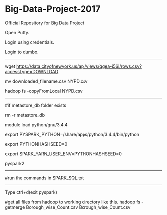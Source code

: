 # Big-Data-Project-2017
 Official Repository for Big Data Project

Open Putty.

Login using credentials.

Login to dumbo.

---------------------------------------

wget https://data.cityofnewyork.us/api/views/qgea-i56i/rows.csv?accessType=DOWNLOAD

mv downloaded_filename.csv NYPD.csv

hadoop fs -copyFromLocal NYPD.csv

----------------------------------------

#if metastore_db folder exists 

rm -r metastore_db

module load python/gnu/3.4.4 

export PYSPARK_PYTHON=/share/apps/python/3.4.4/bin/python 

export PYTHONHASHSEED=0 

export SPARK_YARN_USER_ENV=PYTHONHASHSEED=0

pyspark2


----------------------------------------

#run the commands in SPARK_SQL.txt

------------------------------------------

Type ctrl+d(exit pyspark)

#get all files from hadoop to working directory like this.
hadoop fs -getmerge Borough_wise_Count.csv Borough_wise_Count.csv
